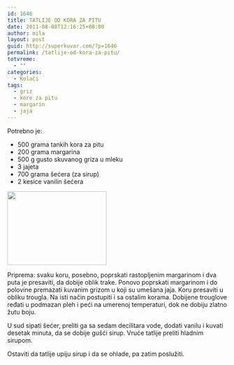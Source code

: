```yaml
---
id: 1646
title: TATLIJE OD KORA ZA PITU
date: 2011-08-08T12:16:25+00:00
author: mila
layout: post
guid: http://superkuvar.com/?p=1646
permalink: /tatlije-od-kora-za-pitu/
totvreme:
  - ""
categories:
  - Kolači
tags:
  - griz
  - kore za pitu
  - margarin
  - jaja
---
```

Potrebno je:

  * 500 grama tankih kora za pitu
  * 200 grama margarina
  * 500 g gusto skuvanog griza u mleku
  * 3 jajeta
  * 700 grama šećera (za sirup)
  * 2 kesice vanilin šećera

<img class="alignnone size-full wp-image-1647" title="tatlije1" src="//superkuvar.com/wp-content/uploads/2011/08/tatlije1-e1312805725893.jpg" alt="" width="227" height="169" /> 

Priprema: svaku koru, posebno, poprskati rastopljenim margarinom i dva puta je presaviti, da dobije oblik trake. Ponovo poprskati margarinom i do polovine premazati kuvanim grizom u koji su umešana jaja. Koru presaviti u obliku trougla. Na isti način postupiti i sa ostalim korama. Dobijene trouglove ređati u podmazan pleh i peći na umerenoj temperaturi, dok ne dobiju zlatno žutu boju.

U sud sipati šećer, preliti ga sa sedam decilitara vode, dodati vanilu i kuvati desetak minuta, da se dobije gušći sirup. Vruće tatlije preliti hladnim sirupom.

Ostaviti da tatlije upiju sirup i da se ohlade, pa zatim poslužiti.